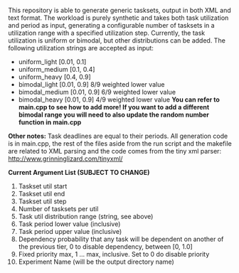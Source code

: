This repository is able to generate generic tasksets, output in both XML and text format.
The workload is purely synthetic and takes both task utilization and period as input, generating a configurable number of tasksets in a utilization range with a specified utilization step.
Currently, the task utilization is uniform or bimodal, but other distributions can be added.
The following utilization strings are accepted as input:
* uniform_light  [0.01, 0.1]
* uniform_medium [0.1, 0.4]
* uniform_heavy  [0.4, 0.9]
* bimodal_light  [0.01, 0.9] 8/9 weighted lower value
* bimodal_medium [0.01, 0.9] 6/9 weighted lower value
* bimodal_heavy  [0.01, 0.9] 4/9 weighted lower value
**You can refer to main.cpp to see how to add more! If you want to add a different bimodal range you will need to also update the random number function in main.cpp**

**Other notes:**
Task deadlines are equal to their periods.
All generation code is in main.cpp, the rest of the files aside from the run script and the makefile are related to XML parsing and the code comes from the tiny xml parser: http://www.grinninglizard.com/tinyxml/

**Current Argument List (SUBJECT TO CHANGE)**
1. Taskset util start
2. Taskset util end
3. Taskset util step
4. Number of tasksets per util
5. Task util distribution range (string, see above)
6. Task period lower value (inclusive)
7. Task period upper value (inclusive)
8. Dependency probability that any task will be dependent on another of the previous tier, 0 to disable dependency, between [0, 1.0]
9. Fixed priority max, 1 ... max, inclusive. Set to 0 do disable priority
10. Experiment Name (will be the output directory name)
